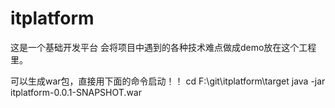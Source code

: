 # itplatform
这是一个基础开发平台
会将项目中遇到的各种技术难点做成demo放在这个工程里。


可以生成war包，直接用下面的命令启动！！
cd F:\git\itplatform\target
java -jar itplatform-0.0.1-SNAPSHOT.war
